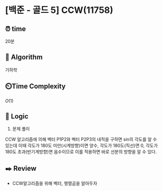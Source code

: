 # [백준 - 골드 5] CCW(11758)

## ⏰  **time**

20분

## :pushpin: **Algorithm**

기하학

## ⏲️**Time Complexity**

$O(1)$

## :round_pushpin: **Logic**
1. 문제 풀이

CCW 알고리즘에 의해 벡터 P1P2와 벡터 P2P3의 내적을 구하면 sin의 각도를 알 수 있는데 이때 각도가 180도 미만(시계방향)이면 양수, 각도가 180도(직선)면
0, 각도가 180도 초과(반기계방향)면 음수이므로 이를 적용하면 바로 선분의 방향을 알 수 있다.

## :black_nib: **Review**
- CCW알고리즘을 위해 벡터, 행렬곱을 알아두자